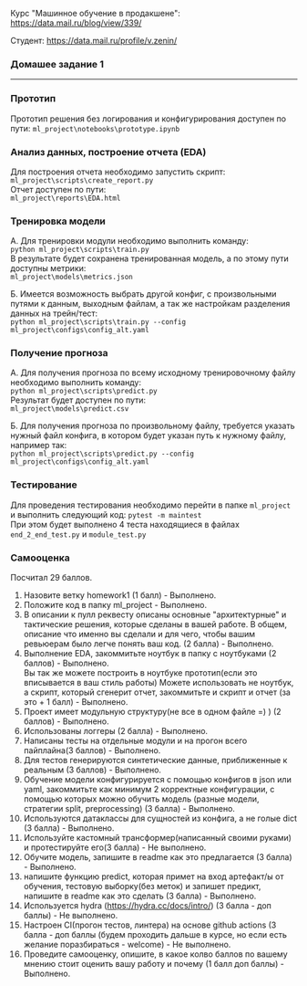 Курс "Машинное обучение в продакшене":
https://data.mail.ru/blog/view/339/

Студент:
https://data.mail.ru/profile/v.zenin/

### Домашее задание 1  
-----------

### Прототип  
Прототип решения без логирования и конфигурирования доступен по пути:
	`ml_project\notebooks\prototype.ipynb`  

### Анализ данных, построение отчета (EDA)  
Для построения отчета необходимо запустить скрипт:
	`ml_project\scripts\create_report.py`  
Отчет доступен по пути:  
	`ml_project\reports\EDA.html`  

### Тренировка модели  
А. Для тренировки модули необходимо выполнить команду:  
	`python ml_project\scripts\train.py`  
В результате будет сохранена тренированная модель, а по этому пути доступны метрики:  
	`ml_project\models\metrics.json`  
  
Б. Имеется возможность выбрать другой конфиг, с произвольными путями к данным, выходным файлам,
а так же настройкам разделения данных на трейн/тест:  
	`python ml_project\scripts\train.py --config ml_project\configs\config_alt.yaml`  
  
### Получение прогноза  
А. Для получения прогноза по всему исходному тренировочному файлу необходимо выполнить команду:  
	`python ml_project\scripts\predict.py`  
Результат будет доступен по пути:  
	`ml_project\models\predict.csv`  
  
Б. Для получения прогноза по произвольному файлу, требуется указать нужный файл конфига, 
в котором будет указан путь к нужному файлу, например так:  
	`python ml_project\scripts\predict.py --config ml_project\configs\config_alt.yaml`  
  
### Тестирование  
Для проведения тестирования необходимо перейти в папке `ml_project` и выполнить следующий код:
	`pytest -m maintest`  
При этом будет выполнено 4 теста находящиеся в файлах `end_2_end_test.py` и `module_test.py`  
    
### Самооценка  
Посчитал 29 баллов.  
  
1. Назовите ветку homework1 (1 балл) - Выполнено.  
2. Положите код в папку ml_project - Выполнено.  
3. В описании к пулл реквесту описаны основные "архитектурные" и тактические решения, которые сделаны в вашей работе. В общем, описание что именно вы сделали и для чего, чтобы вашим ревьюерам было легче понять ваш код. (2 балла) - Выполнено.  
4. Выполнение EDA, закоммитьте ноутбук в папку с ноутбуками (2 баллов) - Выполнено.  
Вы так же можете построить в ноутбуке прототип(если это вписывается в ваш стиль работы)
Можете использовать не ноутбук, а скрипт, который сгенерит отчет, закоммитьте и скрипт и отчет (за это + 1 балл) - Выполнено.  
5. Проект имеет модульную структуру(не все в одном файле =) ) (2 баллов) - Выполнено.  
6. Использованы логгеры (2 балла) - Выполнено.  
7. Написаны тесты на отдельные модули и на прогон всего пайплайна(3 баллов) - Выполнено.  
8. Для тестов генерируются синтетические данные, приближенные к реальным (3 баллов) - Выполнено.  
9. Обучение модели конфигурируется с помощью конфигов в json или yaml, закоммитьте как минимум 2 корректные конфигурации, с помощью которых можно обучить модель (разные модели, стратегии split, preprocessing) (3 балла) - Выполнено.  
10. Используются датаклассы для сущностей из конфига, а не голые dict (3 балла) - Выполнено.  
11. Используйте кастомный трансформер(написанный своими руками) и протестируйте его(3 балла) - Не выполнено.  
12. Обучите модель, запишите в readme как это предлагается (3 балла) - Выполнено.  
13. напишите функцию predict, которая примет на вход артефакт/ы от обучения, тестовую выборку(без меток) и запишет предикт, напишите в readme как это сделать (3 балла)  - Выполнено.  
14. Используется hydra  (https://hydra.cc/docs/intro/) (3 балла - доп баллы) - Не выполнено.  
15. Настроен CI(прогон тестов, линтера) на основе github actions  (3 балла - доп баллы (будем проходить дальше в курсе, но если есть желание поразбираться - welcome) - Не выполнено.  
16. Проведите самооценку, опишите, в какое колво баллов по вашему мнению стоит оценить вашу работу и почему (1 балл доп баллы) - Выполнено.  


